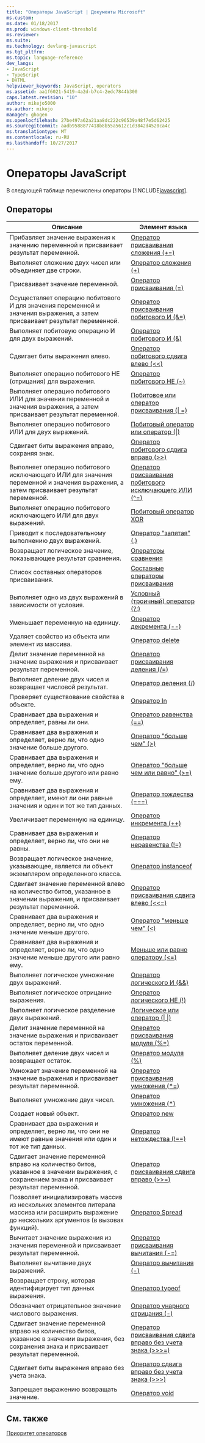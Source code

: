 ```yaml
---
title: "Операторы JavaScript | Документы Microsoft"
ms.custom: 
ms.date: 01/18/2017
ms.prod: windows-client-threshold
ms.reviewer: 
ms.suite: 
ms.technology: devlang-javascript
ms.tgt_pltfrm: 
ms.topic: language-reference
dev_langs:
- JavaScript
- TypeScript
- DHTML
helpviewer_keywords: JavaScript, operators
ms.assetid: aa1f6021-5419-4a2d-b7c4-2edc7844b300
caps.latest.revision: "10"
author: mikejo5000
ms.author: mikejo
manager: ghogen
ms.openlocfilehash: 27be497a62a21aa8dc222c96539a48f7e5d62425
ms.sourcegitcommit: aadb9588877418b8b55a5612c1d3842d4520ca4c
ms.translationtype: MT
ms.contentlocale: ru-RU
ms.lasthandoff: 10/27/2017
---
```

# <a name="javascript-operators"></a>Операторы JavaScript
В следующей таблице перечислены операторы [!INCLUDE[javascript](../../javascript/includes/javascript-md.md)].  
  
## <a name="operators"></a>Операторы  
  
|Описание|Элемент языка|  
|-----------------|----------------------|  
|Прибавляет значение выражения к значению переменной и присваивает результат переменной.|[Оператор присваивания сложения (+=)](../../javascript/reference/addition-assignment-operator-decrement-equal-javascript.md)|  
|Выполняет сложение двух чисел или объединяет две строки.|[Оператор сложения (+)](../../javascript/reference/addition-operator-decrement-javascript.md)|  
|Присваивает значение переменной.|[Оператор присваивания (=)](../../javascript/reference/assignment-operator-decrement-equal-javascript.md)|  
|Осуществляет операцию побитового И для значения переменной и значения выражения, а затем присваивает результат переменной.|[Оператор присваивания побитового И (&=)](../../javascript/reference/bitwise-and-assignment-operator-decrement-equal-javascript.md)|  
|Выполняет побитовую операцию И для двух выражений.|[Оператор побитового И (&)](../../javascript/reference/bitwise-and-operator-decrement-javascript.md)|  
|Сдвигает биты выражения влево.|[Оператор побитового сдвига влево (<\<)](../../javascript/reference/bitwise-left-shift-operator-decrement-javascript.md)|  
|Выполняет операцию побитового НЕ (отрицания) для выражения.|[Оператор побитового НЕ (~)](../../javascript/reference/bitwise-not-operator-decrement-tilde-javascript.md)|  
|Выполняет операцию побитового ИЛИ для значения переменной и значения выражения, а затем присваивает результат переменной.|[Побитовое или оператор присваивания (&#124; =)](../../javascript/reference/bitwise-or-assignment-operator-decrement-equal-javascript.md)|  
|Выполняет операцию побитового ИЛИ для двух выражений.|[Побитовый оператор или оператор (&#124;)](../../javascript/reference/bitwise-or-operator-decrement-javascript.md)|  
|Сдвигает биты выражения вправо, сохраняя знак.|[Оператор побитового сдвига вправо (>>)](../../javascript/reference/bitwise-right-shift-operator-decrement-javascript.md)|  
|Выполняет операцию побитового исключающего ИЛИ для значения переменной и значения выражения, а затем присваивает результат переменной.|[Оператор присваивания побитового исключающего ИЛИ (^=)](../../javascript/reference/bitwise-xor-assignment-operator-decrement-hat-equal-javascript.md)|  
|Выполняет операцию побитового исключающего ИЛИ для двух выражений.|[Побитовый оператор XOR](../../javascript/reference/bitwise-xor-operator-decrement-hat-javascript.md)|  
|Приводит к последовательному выполнению двух выражений.|[Оператор "запятая" (,)](../../javascript/reference/comma-operator-decrement-javascript.md)|  
|Возвращает логическое значение, показывающее результат сравнения.|[Операторы сравнения](../../javascript/reference/comparison-operators-javascript.md)|  
|Список составных операторов присваивания.|[Составные операторы присваивания](../../javascript/reference/compound-assignment-operators-javascript.md)|  
|Выполняет одно из двух выражений в зависимости от условия.|[Условный (троичный) оператор (?:)](../../javascript/reference/conditional-ternary-operator-decrement-javascript.md)|  
|Уменьшает переменную на единицу.|[Оператор декремента (--)](../../javascript/reference/increment-and-decrement-operators-javascript.md)|  
|Удаляет свойство из объекта или элемент из массива.|[Оператор delete](../../javascript/reference/delete-operator-decrementjavascript.md)|  
|Делит значение переменной на значение выражения и присваивает результат переменной.|[Оператор присваивания деления (/=)](../../javascript/reference/division-assignment-operator-decrement-equal-javascript.md)|  
|Выполняет деление двух чисел и возвращает числовой результат.|[Оператор деления (/)](../../javascript/reference/division-operator-decrement-javascript.md)|  
|Проверяет существование свойства в объекте.|[Оператор In](../../javascript/reference/in-operator-decrementjavascript.md)|  
|Сравнивает два выражения и определяет, равны ли они.|[Оператор равенства (==)](../../javascript/reference/comparison-operators-javascript.md)|  
|Сравнивает два выражения и определяет, верно ли, что одно значение больше другого.|[Оператор "больше чем" (>)](../../javascript/reference/comparison-operators-javascript.md)|  
|Сравнивает два выражения и определяет, верно ли, что одно значение больше другого или равно ему.|[Оператор "больше чем или равно" (>=)](../../javascript/reference/comparison-operators-javascript.md)|  
|Сравнивает два выражения и определяет, имеют ли они равные значения и один и тот же тип данных.|[Оператор тождества (===)](../../javascript/reference/comparison-operators-javascript.md)|  
|Увеличивает переменную на единицу.|[Оператор инкремента (++)](../../javascript/reference/increment-and-decrement-operators-javascript.md)|  
|Сравнивает два выражения и определяет, верно ли, что они не равны.|[Оператор неравенства (!=)](../../javascript/reference/comparison-operators-javascript.md)|  
|Возвращает логическое значение, указывающее, является ли объект экземпляром определенного класса.|[Оператор instanceof](../../javascript/reference/instanceof-operator-decrementjavascript.md)|  
|Сдвигает значение переменной влево на количество битов, указанное в значении выражения, и присваивает результат переменной.|[Оператор присваивания сдвига влево (<<=)](../../javascript/reference/left-shift-assignment-operator-decrement-equal-javascript.md)|  
|Сравнивает два выражения и определяет, верно ли, что одно значение меньше другого.|[Оператор "меньше чем" (<)](../../javascript/reference/comparison-operators-javascript.md)|  
|Сравнивает два выражения и определяет, верно ли, что одно значение меньше другого или равно ему.|[Меньше или равно оператору (\<=)](../../javascript/reference/comparison-operators-javascript.md)|  
|Выполняет логическое умножение двух выражений.|[Оператор логического И (&&)](../../javascript/reference/logical-and-operator-decrement-javascript.md)|  
|Выполняет логическое отрицание выражения.|[Оператор логического НЕ (!)](../../javascript/reference/logical-not-operator-decrement-exclpt-javascript.md)|  
|Выполняет логическое разделение двух выражений.|[Логическое или оператор (&#124; &#124;)](../../javascript/reference/logical-or-operator-decrement-javascript.md)|  
|Делит значение переменной на значение выражения и присваивает остаток переменной.|[Оператор присваивания модуля (%=)](../../javascript/reference/modulus-assignment-operator-decrement-javascript.md)|  
|Выполняет деление двух чисел и возвращает остаток.|[Оператор модуля (%)](../../javascript/reference/modulus-operator-decrementjavascript.md)|  
|Умножает значение переменной на значение выражения и присваивает результат переменной.|[Оператор присваивания умножения (*=)](../../javascript/reference/multiplication-assignment-operator-decrement-equal-javascript.md)|  
|Выполняет умножение двух чисел.|[Оператор умножения (*)](../../javascript/reference/multiplication-operator-decrement-javascript.md)|  
|Создает новый объект.|[Оператор new](../../javascript/reference/new-operator-decrementjavascript.md)|  
|Сравнивает два выражения и определяет, верно ли, что они не имеют равные значения или один и тот же тип данных.|[Оператор нетождества (!==)](../../javascript/reference/comparison-operators-javascript.md)|  
|Сдвигает значение переменной вправо на количество битов, указанное в значении выражения, с сохранением знака и присваивает результат переменной.|[Оператор присваивания сдвига вправо (>>=)](../../javascript/reference/right-shift-assignment-operator-decrement-equal-javascript.md)|  
|Позволяет инициализировать массив из нескольких элементов литерала массива или расширить выражение до нескольких аргументов (в вызовах функций).|[Оператор Spread](../../javascript/reference/spread-operator-decrement-dot-dot-dot-javascript.md)|  
|Вычитает значение выражения из значения переменной и присваивает результат переменной.|[Оператор присваивания вычитания (-=)](../../javascript/reference/subtraction-assignment-operator-decrement-equal-javascript.md)|  
|Выполняет вычитание двух выражений.|[Оператор вычитания (-)](../../javascript/reference/subtraction-operator-decrement-javascript.md)|  
|Возвращает строку, которая идентифицирует тип данных выражения.|[Оператор typeof](../../javascript/reference/typeof-operator-decrementjavascript.md)|  
|Обозначает отрицательное значение числового выражения.|[Оператор унарного отрицания (-)](../../javascript/reference/subtraction-operator-decrement-javascript.md)|  
|Сдвигает значение переменной вправо на количество битов, указанное в значении выражения, без сохранения знака и присваивает результат переменной.|[Оператор присваивания сдвига вправо без учета знака (>>>=)](../../javascript/reference/unsigned-right-shift-assignment-operator-decrement-equal-javascript.md)|  
|Сдвигает биты выражения вправо без учета знака.|[Оператор сдвига вправо без учета знака (>>>)](../../javascript/reference/unsigned-right-shift-operator-decrement-javascript.md)|  
|Запрещает выражению возвращать значение.|[Оператор void](../../javascript/reference/void-operator-decrementjavascript.md)|  
  
## <a name="see-also"></a>См. также  
 [Приоритет операторов](../../javascript/operator-subtractprecedence-javascript.md)